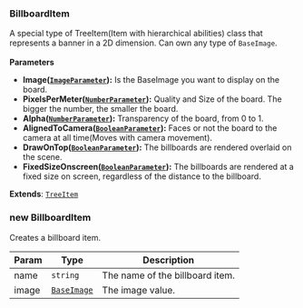 <a name="BillboardItem"></a>

### BillboardItem 
A special type of TreeItem(Item with hierarchical abilities) class that represents a banner in a 2D dimension.
Can own any type of `BaseImage`.
<br>
<br>
**Parameters**
* **Image([`ImageParameter`](api/SceneTree/Parameters/ImageParameter.md)):** Is the BaseImage you want to display on the board.
* **PixelsPerMeter([`NumberParameter`](api/SceneTree/Parameters/NumberParameter.md)):** Quality and Size of the board. The bigger the number, the smaller the board.
* **Alpha([`NumberParameter`](api/SceneTree/Parameters/NumberParameter.md)):** Transparency of the board, from 0 to 1.
* **AlignedToCamera([`BooleanParameter`](api/SceneTree/Parameters/BooleanParameter.md)):** Faces or not the board to the camera at all time(Moves with camera movement).
* **DrawOnTop([`BooleanParameter`](api/SceneTree/Parameters/BooleanParameter.md)):** The billboards are rendered overlaid on the scene.
* **FixedSizeOnscreen([`BooleanParameter`](api/SceneTree/Parameters/BooleanParameter.md)):** The billboards are rendered at a fixed size on screen, regardless of the distance to the billboard.


**Extends**: <code>[TreeItem](api/SceneTree/TreeItem.md)</code>  
<a name="new_BillboardItem_new"></a>

### new BillboardItem
Creates a billboard item.


| Param | Type | Description |
| --- | --- | --- |
| name | <code>string</code> | The name of the billboard item. |
| image | <code>[BaseImage](api/SceneTree/BaseImage.md)</code> | The image value. |

